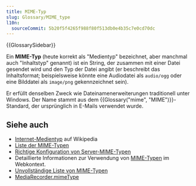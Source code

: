 ```yaml
---
title: MIME-Typ
slug: Glossary/MIME_type
l10n:
  sourceCommit: 5b20f5f4265f988f80f513db0e4b35c7e0cd70dc
---
```


{{GlossarySidebar}}

Ein **MIME-Typ** (heute korrekt als "Medientyp" bezeichnet, aber manchmal auch "Inhaltstyp" genannt) ist ein String, der zusammen mit einer Datei gesendet wird und den Typ der Datei angibt (er beschreibt das Inhaltsformat; beispielsweise könnte eine Audiodatei als `audio/ogg` oder eine Bilddatei als `image/png` gekennzeichnet sein).

Er erfüllt denselben Zweck wie Dateinamenerweiterungen traditionell unter Windows. Der Name stammt aus dem {{Glossary("mime", "MIME")}}-Standard, der ursprünglich in E-Mails verwendet wurde.

## Siehe auch

- [Internet-Medientyp](https://en.wikipedia.org/wiki/Internet_media_type) auf Wikipedia
- [Liste der MIME-Typen](https://www.iana.org/assignments/media-types/media-types.xhtml)
- [Richtige Konfiguration von Server-MIME-Typen](/de/docs/Learn_web_development/Extensions/Server-side/Configuring_server_MIME_types)
- Detaillierte Informationen zur Verwendung von [MIME-Typen](/de/docs/Web/HTTP/MIME_types) im Webkontext.
- [Unvollständige Liste von MIME-Typen](/de/docs/Web/HTTP/MIME_types/Common_types)
- [MediaRecorder.mimeType](/de/docs/Web/API/MediaRecorder/mimeType)
